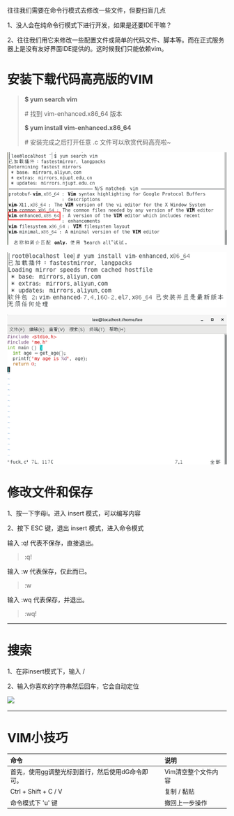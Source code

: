 往往我们需要在命令行模式去修改一些文件，但要扫盲几点

1、没人会在纯命令行模式下进行开发，如果是还要IDE干嘛？

2、往往我们用它来修改一些配置文件或简单的代码文件、脚本等。而在正式服务器上是没有友好界面IDE提供的。这时候我们只能依赖vim。

# 安装下载代码高亮版的VIM

> **$ yum search vim**
>
> \# 找到 vim-enhanced.x86\_64 版本
>
> **$ yum install vim-enhanced.x86\_64**
>
> \# 安装完成之后打开任意 .c 文件可以欣赏代码高亮啦~

![](/assets/cd626303-53cd-4402-a2db-654b5d375950import.png)

![](/assets/f6e37822-3f3c-4b98-9220-0275743dbf2aimport.png)

![](/assets/b68a4b23-32ec-457b-8465-578246b709aeimport.png)

# 修改文件和保存

1、按一下字母i。进入 insert 模式，可以编写内容

2、按下 ESC 键，退出 insert 模式，进入命令模式

输入 :q! 代表不保存，直接退出。

> :q!

输入 :w 代表保存，仅此而已。

> :w

输入 :wq 代表保存，并退出。

> :wq!

---

# 搜索

1、在非insert模式下，输入 /

2、输入你喜欢的字符串然后回车，它会自动定位

![](/assets/日445r5454sdfdsf.png)

---

# VIM小技巧

| 命令 | 说明 |
| :--- | :--- |
| 首先，使用gg调整光标到首行，然后使用dG命令即可。 | Vim清空整个文件内容 |
| Ctrl + Shift + C / V | 复制 / 黏贴 |
| 命令模式下 'u' 键 | 撤回上一步操作 |



